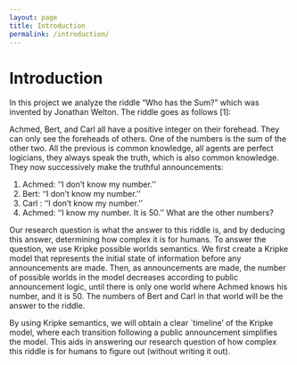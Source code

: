 ```yaml
---
layout: page 
title: Introduction
permalink: /introduction/
---
```


# Introduction 
In this project we analyze the riddle “Who has the Sum?” which was invented by Jonathan Welton. The riddle goes as follows [1]:

Achmed, Bert, and Carl all have a positive integer on their forehead. They can only see the foreheads of others. One of the numbers is the sum of the other two. All the previous is common knowledge, all agents are perfect logicians, they always speak the truth, which is also common knowledge. They now successively make the truthful announcements: 
1. Achmed: 	‘‘I don’t know my number.’’ 
2. Bert: 	‘‘I don’t know my number.’’ 
3. Carl : 	‘‘I don’t know my number.’’ 
4. Achmed: 	‘‘I know my number. It is 50.’’ 
What are the other numbers?

Our research question is what the answer to this riddle is, and by deducing this answer, determining how complex it is for humans. To answer the question, we use Kripke possible worlds semantics. We first create a Kripke model that represents the initial state of information before any announcements are made. Then, as announcements are made, the number of possible worlds in the model decreases according to public announcement logic, until there is only one world where Achmed knows his number, and it is 50. The numbers of Bert and Carl in that world will be the answer to the riddle.

By using Kripke semantics, we will obtain a clear `timeline’ of the Kripke model, where each transition following a public announcement simplifies the model. This aids in answering our research question of how complex this riddle is for humans to figure out (without writing it out).
